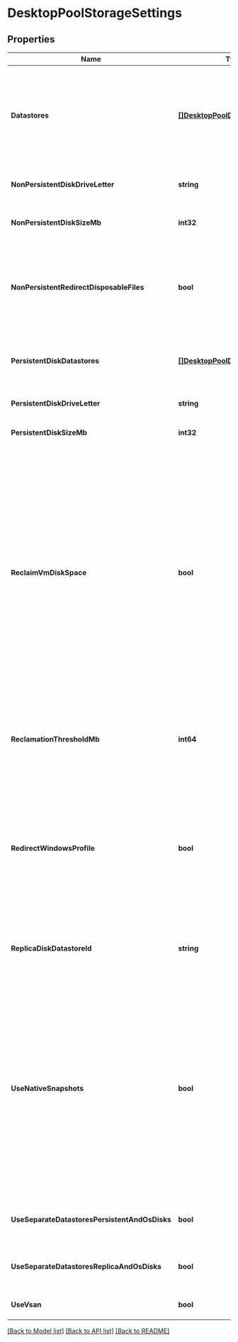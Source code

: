 # DesktopPoolStorageSettings

## Properties

Name | Type | Description | Notes
------------ | ------------- | ------------- | -------------
**Datastores** | [**[]DesktopPoolDatastoreSettings**](DesktopPoolDatastoreSettings.md) | Datastores to store the machine (or the OS disk using other options for linked clone or instant clone machine storage) | [optional] 
**NonPersistentDiskDriveLetter** | **string** | Non persistent disk drive letter. | [optional] 
**NonPersistentDiskSizeMb** | **int32** | Size of the non persistent disk in MB. | [optional] 
**NonPersistentRedirectDisposableFiles** | **bool** | Redirect disposable files to a non-persistent disk that will be deleted automatically when a user&#39;s session ends. | [optional] 
**PersistentDiskDatastores** | [**[]DesktopPoolDatastoreSettings**](DesktopPoolDatastoreSettings.md) | Datastores to store persistent disks for linked clone machines. | [optional] 
**PersistentDiskDriveLetter** | **string** | Persistent disk drive letter. | [optional] 
**PersistentDiskSizeMb** | **int32** | Size of the persistent disk in MB. | [optional] 
**ReclaimVmDiskSpace** | **bool** | With vSphere 5.x, virtual machines can be configured to use a space efficient disk format that supports reclamation of unused disk space (such as deleted files). This option reclaims unused disk space on each virtual machine. The operation is initiated when an estimate of used disk space exceeds the specified threshold. | [optional] 
**ReclamationThresholdMb** | **int64** | Initiate reclamation when unused space on virtual machine exceeds the threshold in MB. | [optional] 
**RedirectWindowsProfile** | **bool** | Windows profiles will be redirected to persistent disks, which are not affected by View Composer operations such as refresh, recompose and rebalance. | [optional] 
**ReplicaDiskDatastoreId** | **string** | Datastore to store replica disks for linked clone and instant clone machines. | [optional] 
**UseNativeSnapshots** | **bool** | Applicable To: Linked/instant clone automated desktop pool.&lt;br&gt;Native NFS Snapshots (VAAI - vStorage API for Array Integration) is a hardware feature of certain storage arrays. It uses native snapshotting technology to provide linked clone functionality. | [optional] 
**UseSeparateDatastoresPersistentAndOsDisks** | **bool** | Whether to use separate datastores for persistent and OS disks. | [optional] 
**UseSeparateDatastoresReplicaAndOsDisks** | **bool** | Whether to use separate datastores for replica and OS disks. | [optional] 
**UseVsan** | **bool** | Whether to use vSphere vSAN. | [optional] 

[[Back to Model list]](../README.md#documentation-for-models) [[Back to API list]](../README.md#documentation-for-api-endpoints) [[Back to README]](../README.md)


